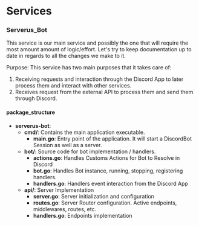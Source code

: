 # Services

### Serverus\_Bot

This service is our main service and possibly the one that will require the most amount amount of logic/effort. Let's try to keep documentation up to date in regards to all the changes we make to it.

Purpose:
This service has two main purposes that it takes care of:
1. Receiving requests and interaction through the Discord App to later process them and interact with other services. 
2. Receives request from the external API to process them and send them through Discord.

#### package\_structure

- **serverus-bot**:
    - **cmd/**: Contains the main application executable.
        - **main.go**: Entry point of the application. It will start a DiscordBot Session as well as a server.
    - **bot/**:  Source code for bot implementation / handlers.
        - **actions.go**: Handles Customs Actions for Bot to Resolve in Discord
        - **bot.go**: Handles Bot instance, running, stopping, registering handlers.
        - **handlers.go**: Handlers event interaction from the Discord App
    - **api/**: Server Implementation
        - **server.go**: Server initialization and configuration
        - **routes.go**: Server Router configuration. Active endpoints, middlewares, routes, etc.
        - **handlers.go**: Endpoints implementation





